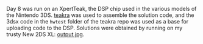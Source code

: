 Day 8 was run on an XpertTeak, the DSP chip used in the various models of the Nintendo 3DS. [teakra](https://github.com/wwylele/teakra) was used to assemble the solution code, and the 3dsx code in the `hwtest` folder of the teakra repo was used as a base for uploading code to the DSP. Solutions were obtained by running on my trusty New 2DS XL: [output.jpg](output.jpg).
